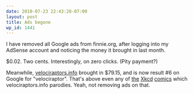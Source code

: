 ```yaml
---
date: 2010-07-23 22:43:28-07:00
layout: post
title: Ads begone
wp_id: 1441
---
```

I have removed all Google ads from finnie.org, after logging into my AdSense account and noticing the money it brought in last month.

$0.02. Two cents. Interestingly, on zero clicks. (Pity payment?)

Meanwhile, [velociraptors.info](http://www.velociraptors.info/) brought in $79.15, and is now result #6 on Google for "velociraptor". That's above even any of [the](http://xkcd.com/87/) [Xkcd](http://xkcd.com/135/) [comics](http://xkcd.com/155/) which velociraptors.info parodies. Yeah, not removing ads on that.
